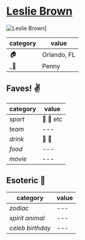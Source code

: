 # [Leslie Brown](https://github.com/starspace1)

![Leslie Brown](https://avatars3.githubusercontent.com/u/1656401?v=3&s=400)]

| category | value |
|-----------|-------|
| _:house:_ | Orlando, FL |
| _:dog:    | Penny |

## Faves! :v:

| category | value |
|----------|--------|
| _sport_  | :football: :basketball: etc |
| _team_   | --- |
| _drink_  | :beer: :wine_glass: |
| _food_   | --- |
| _movie_  | --- |

## Esoteric :crystal_ball:

| category | value |
|----------|-------|
| _zodiac_ | --- |
| _spirit animal_ | --- |
| _celeb birthday_ | --- |
